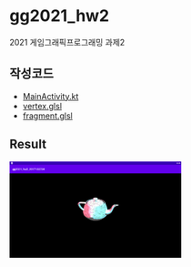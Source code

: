 # gg2021_hw2    
2021 게임그래픽프로그래밍 과제2

## 작성코드
* [MainActivity.kt](/app/src/main/java/com/example/gg2021_hw2_2017103734/MainActivity.kt)    
* [vertex.glsl](/app/src/main/res/raw/vertex.glsl)   
* [fragment.glsl](/app/src/main/res/raw/fragment.glsl)    

## Result
<img src="./hw2.gif" width="60%" height="60%"/> 
